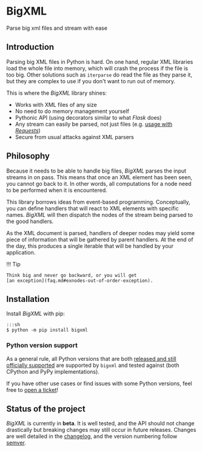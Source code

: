 <div class="home-header" markdown="1">

# BigXML

<div class="description">Parse big xml files and stream with&nbsp;ease</div>

</div>

## Introduction

Parsing big XML files in Python is hard. On one hand, regular XML libraries load the
whole file into memory, which will crash the process if the file is too big. Other
solutions such as `iterparse` do read the file as they parse it, but they are complex to
use if you don't want to run out of memory.

This is where the _BigXML_ library shines:

- Works with XML files of any size
- No need to do memory management yourself
- Pythonic API (using decorators similar to what _Flask_ does)
- Any stream can easily be parsed, not just files (e.g.
  [usage with _Requests_](recipes.md#requests))
- Secure from usual attacks against XML parsers

## Philosophy

Because it needs to be able to handle big files, _BigXML_ parses the input streams in on
pass. This means that once an XML element has been seen, you cannot go back to it. In
other words, all computations for a node need to be performed when it is encountered.

This library borrows ideas from event-based programming. Conceptually, you can define
handlers that will react to XML elements with specific names. _BigXML_ will then
dispatch the nodes of the stream being parsed to the good handlers.

As the XML document is parsed, handlers of deeper nodes may yield some piece of
information that will be gathered by parent handlers. At the end of the day, this
produces a single iterable that will be handled by your application.

!!! Tip

    Think big and never go backward, or you will get
    [an exception](faq.md#exnodes-out-of-order-exception).

## Installation

Install _BigXML_ with pip:

    :::sh
    $ python -m pip install bigxml

### Python version support

As a general rule, all Python versions that are both [released and still officially
supported][python-versions] are supported by `bigxml` and tested against (both CPython
and PyPy implementations).

If you have other use cases or find issues with some Python versions, feel free to
[open a ticket](https://github.com/Rogdham/bigxml/issues/new)!

[python-versions]: https://devguide.python.org/versions/#supported-versions

## Status of the project

_BigXML_ is currently in **beta**. It is well tested, and the API should not change
drastically but breaking changes may still occur in future releases. Changes are well
detailed in the [changelog], and the version numbering follow [semver].

[changelog]: https://github.com/Rogdham/bigxml/blob/master/CHANGELOG.md
[semver]: https://semver.org/
